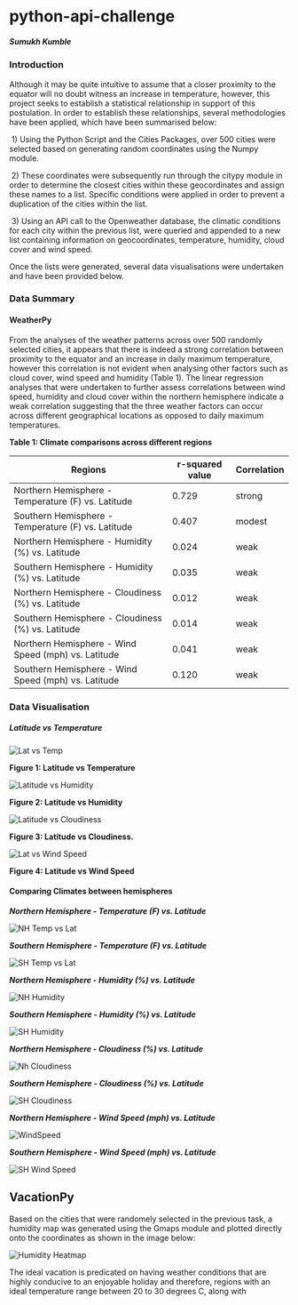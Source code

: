 # python-api-challenge

##### Sumukh Kumble

### Introduction

Although it may be quite intuitive to assume that a closer proximity to the equator will no doubt witness an increase in temperature, however, this project seeks to establish a statistical relationship in support of this postulation. In order to establish these relationships, several methodologies have been applied, which have been summarised below:

​		1) Using the Python Script and the Cities Packages, over 500 cities were selected based on generating random coordinates using the Numpy module. 



​		2) These coordinates were subsequently run through the citypy module in order to determine the closest cities within these geocordinates and assign these names to a list. Specific conditions were applied in order to prevent a duplication of the cities within the list. 



​		3)  Using an API call to the Openweather database, the climatic conditions for each city within the previous list, were queried and appended to a new list containing information on geocoordinates, temperature, humidity, cloud cover and wind speed. 



Once the lists were generated, several data visualisations were undertaken and have been provided below.



### Data Summary

#### WeatherPy

From the analyses of the weather patterns across over 500 randomly selected cities, it appears that there is indeed a strong correlation between proximity to the equator and an increase in daily maximum temperature, however this correlation is not evident when analysing other factors such as cloud cover, wind speed and humidity (Table 1). The linear regression analyses that were undertaken to further assess correlations between wind speed, humidity and cloud cover within the northern hemisphere indicate a weak correlation suggesting that the three weather factors can occur across different geographical locations as opposed to daily maximum temperatures. 



**Table 1: Climate comparisons across different regions**

| Regions                                             | r-squared value | Correlation |
| --------------------------------------------------- | --------------- | ----------- |
| Northern Hemisphere - Temperature (F) vs. Latitude  | 0.729           | strong      |
| Southern Hemisphere - Temperature (F) vs. Latitude  | 0.407           | modest      |
| Northern Hemisphere - Humidity (%) vs. Latitude     | 0.024           | weak        |
| Southern Hemisphere - Humidity (%) vs. Latitude     | 0.035           | weak        |
| Northern Hemisphere - Cloudiness (%) vs. Latitude   | 0.012           | weak        |
| Southern Hemisphere - Cloudiness (%) vs. Latitude   | 0.014           | weak        |
| Northern Hemisphere - Wind Speed (mph) vs. Latitude | 0.041           | weak        |
| Southern Hemisphere - Wind Speed (mph) vs. Latitude | 0.120           | weak        |





### Data Visualisation



##### Latitude vs Temperature

![Lat vs Temp](https://raw.githubusercontent.com/skumble27/python-api-challenge/master/Images/Latitude_vs_Temperature.png)

**Figure 1: Latitude vs Temperature**



![Latitude vs Humidity](https://raw.githubusercontent.com/skumble27/python-api-challenge/master/Images/Latitude_vs_Humidity.png)

**Figure 2: Latitude vs Humidity**



![Latitude vs Cloudiness](https://raw.githubusercontent.com/skumble27/python-api-challenge/master/Images/Latitude_vs_Cloudiness.png)

**Figure 3: Latitude vs Cloudiness.**



![Lat vs Wind Speed](https://raw.githubusercontent.com/skumble27/python-api-challenge/master/Images/Latitude_vs_WindSpeed.png)



**Figure 4: Latitude vs Wind Speed**



#### Comparing Climates between hemispheres

***Northern Hemisphere - Temperature (F) vs. Latitude***

![NH Temp vs Lat](https://raw.githubusercontent.com/skumble27/python-api-challenge/master/Images/NH_Latitude_vs_Max_Temp.png)

***Southern Hemisphere - Temperature (F) vs. Latitude***

![SH Temp vs Lat](https://raw.githubusercontent.com/skumble27/python-api-challenge/master/Images/sh_Latitude_vs_Max_Temp.png)



***Northern Hemisphere - Humidity (%) vs. Latitude***

![NH Humidity](https://raw.githubusercontent.com/skumble27/python-api-challenge/master/Images/NH_Latitude_vs_Humidity.png)

***Southern Hemisphere - Humidity (%) vs. Latitude***

![SH Humidity](https://raw.githubusercontent.com/skumble27/python-api-challenge/master/Images/sh_Latitude_vs_Humidity.png)

***Northern Hemisphere - Cloudiness (%) vs. Latitude***

![Nh Cloudiness](https://raw.githubusercontent.com/skumble27/python-api-challenge/master/Images/NH_Latitude_vs_cloudiness.png)



***Southern Hemisphere - Cloudiness (%) vs. Latitude***

![SH Cloudiness](https://raw.githubusercontent.com/skumble27/python-api-challenge/master/Images/sh_Latitude_vs_cloudiness.png)

***Northern Hemisphere - Wind Speed (mph) vs. Latitude***

![WindSpeed](https://raw.githubusercontent.com/skumble27/python-api-challenge/master/Images/NH_Latitude_vs_windspeed.png)



***Southern Hemisphere - Wind Speed (mph) vs. Latitude***

![SH Wind Speed](https://raw.githubusercontent.com/skumble27/python-api-challenge/master/Images/sh_Latitude_vs_windspeed.png)



## VacationPy

Based on the cities that were randomely selected in the previous task, a humidity map was generated using the Gmaps module and plotted directly onto the coordinates as shown in the image below:

![Humidity Heatmap](https://raw.githubusercontent.com/skumble27/python-api-challenge/master/Images/Humidity_heat_map.png)

The ideal vacation is predicated on having weather conditions that are highly conducive to an enjoyable holiday and therefore, regions with an ideal temperature range between 20 to 30 degrees C, along with 

